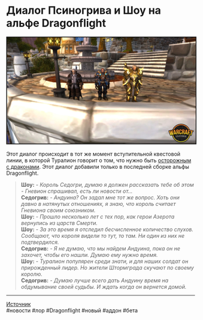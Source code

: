 # Диалог Псиногрива и Шоу на альфе Dragonflight

<center>
<img src=https://raw.githubusercontent.com/MagicalCow/TrinkIT-News/main/Sources/Assets/WH327867/WH327867-01.jpg float=center border=2>
</center>  

Этот диалог происходит в тот же момент вступительной квестовой линии, в которой Туралион говорит о том, что нужно быть [осторожным с драконами](https://www.wowhead.com/news/turalyon-and-stormwind-guards-react-to-dracthyr-presence-in-dragonflight-327754). Этот диалог добавили только в последней сборке альфы Dragonflight.

> **Шоу:** *- Король Седогри, думаю я должен рассказать тебе об этом - Гневион спрашивал, есть ли новости от...*  
> **Седогрив:** *- Андуина? Он задал мне тот же вопрос. Хоть они давно в натянутых отношениях, я знаю, что король считает Гневиона своим союзником.*  
> **Шоу:** *- Прошло несколько лет с тех пор, как герои Азерота вернулись из царств Смерти.*  
> **Шоу:** *- За это время я отследил бесчисленное количество слухов. Сообщают, что короля видели то тут, то там. Ни один из них не подтвердился.*  
> **Седогрив:** *- Я не думаю, что мы найдем Андуина, пока он не захочет, чтобы его нашли. Думаю ему нужно время.*  
> **Шоу:** *- Туралион популярен среди знати, и для наших солдат он прирожденный лидер. Но жители Штормграда скучают по своему королю.*  
> **Седогрив:** *- Думаю лучше всего дать Андуину время на обдумывание своей судьбы. И ждать когда он вернется домой.*  

---
[Источник](https://www.wowhead.com/news/327867)  
#новости #лор #Dragonflight #новый #аддон #бета